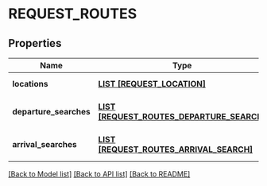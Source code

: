# REQUEST_ROUTES

## Properties
Name | Type | Description | Notes
------------ | ------------- | ------------- | -------------
**locations** | [**LIST [REQUEST_LOCATION]**](RequestLocation.md) |  | [default to null]
**departure_searches** | [**LIST [REQUEST_ROUTES_DEPARTURE_SEARCH]**](RequestRoutesDepartureSearch.md) |  | [optional] [default to null]
**arrival_searches** | [**LIST [REQUEST_ROUTES_ARRIVAL_SEARCH]**](RequestRoutesArrivalSearch.md) |  | [optional] [default to null]

[[Back to Model list]](../README.md#documentation-for-models) [[Back to API list]](../README.md#documentation-for-api-endpoints) [[Back to README]](../README.md)


